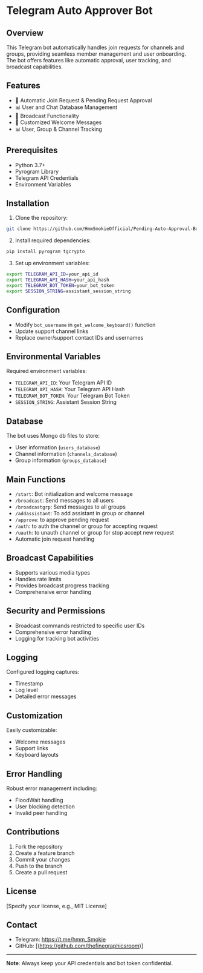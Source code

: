 # Telegram Auto Approver Bot

## Overview

This Telegram bot automatically handles join requests for channels and groups, providing seamless member management and user onboarding. The bot offers features like automatic approval, user tracking, and broadcast capabilities.

## Features

- 🤖 Automatic Join Request & Pending Request Approval
- 📊 User and Chat Database Management
- 📨 Broadcast Functionality
- 🎉 Customized Welcome Messages
- 📊 User, Group & Channel Tracking
  

## Prerequisites

- Python 3.7+
- Pyrogram Library
- Telegram API Credentials
- Environment Variables

## Installation

1. Clone the repository:
```bash
git clone https://github.com/HmmSmokieOfficial/Pending-Auto-Approval-Bot.git
```

2. Install required dependencies:
```bash
pip install pyrogram tgcrypto
```

3. Set up environment variables:
```bash
export TELEGRAM_API_ID=your_api_id
export TELEGRAM_API_HASH=your_api_hash
export TELEGRAM_BOT_TOKEN=your_bot_token
export SESSION_STRING=assistant_session_string
```

## Configuration

- Modify `bot_username` in `get_welcome_keyboard()` function
- Update support channel links
- Replace owner/support contact IDs and usernames

## Environmental Variables

Required environment variables:
- `TELEGRAM_API_ID`: Your Telegram API ID
- `TELEGRAM_API_HASH`: Your Telegram API Hash
- `TELEGRAM_BOT_TOKEN`: Your Telegram Bot Token
- `SESSION_STRING`: Assistant Session String

## Database

The bot uses Mongo db files to store:
- User information (`users_database`)
- Channel information (`channels_database`)
- Group information (`groups_database`)

## Main Functions

- `/start`: Bot initialization and welcome message
- `/broadcast`: Send messages to all users
- `/broadcastgrp`: Send messages to all groups
- `/addassistant`: To add assistant in group or channel
- `/approve`: to approve pending request
- `/auth`: to auth the channel or group for accepting request
- `/uauth`: to unauth channel or group for stop accept new request
- Automatic join request handling

## Broadcast Capabilities

- Supports various media types
- Handles rate limits
- Provides broadcast progress tracking
- Comprehensive error handling

## Security and Permissions

- Broadcast commands restricted to specific user IDs
- Comprehensive error handling
- Logging for tracking bot activities

## Logging

Configured logging captures:
- Timestamp
- Log level
- Detailed error messages

## Customization

Easily customizable:
- Welcome messages
- Support links
- Keyboard layouts

## Error Handling

Robust error management including:
- FloodWait handling
- User blocking detection
- Invalid peer handling

## Contributions

1. Fork the repository
2. Create a feature branch
3. Commit your changes
4. Push to the branch
5. Create a pull request

## License

[Specify your license, e.g., MIT License]

## Contact

- Telegram: https://t.me/hmm_Smokie
- GitHub: [(https://github.com/thefinegraphicsroom)]

---

**Note**: Always keep your API credentials and bot token confidential.
